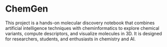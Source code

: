 # ChemGen
This project is a hands-on molecular discovery notebook that combines artificial intelligence techniques with cheminformatics to explore chemical variants, compute descriptors, and visualize molecules in 3D. It is designed for researchers, students, and enthusiasts in chemistry and AI.
